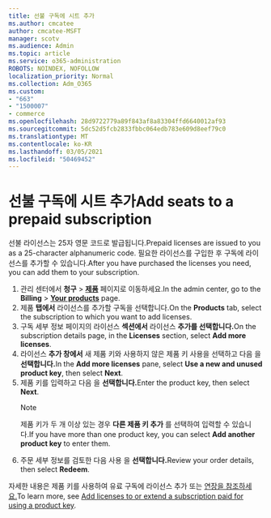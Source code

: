 ```yaml
---
title: 선불 구독에 시트 추가
ms.author: cmcatee
author: cmcatee-MSFT
manager: scotv
ms.audience: Admin
ms.topic: article
ms.service: o365-administration
ROBOTS: NOINDEX, NOFOLLOW
localization_priority: Normal
ms.collection: Adm_O365
ms.custom:
- "663"
- "1500007"
- commerce
ms.openlocfilehash: 28d9722779a89f843af8a83304ffd6640012af93
ms.sourcegitcommit: 5dc52d5fcb2833fbbc064edb783e609d8eef79c0
ms.translationtype: MT
ms.contentlocale: ko-KR
ms.lasthandoff: 03/05/2021
ms.locfileid: "50469452"
---
```

# <a name="add-seats-to-a-prepaid-subscription"></a><span data-ttu-id="b650b-102">선불 구독에 시트 추가</span><span class="sxs-lookup"><span data-stu-id="b650b-102">Add seats to a prepaid subscription</span></span>

<span data-ttu-id="b650b-103">선불 라이선스는 25자 영문 코드로 발급됩니다.</span><span class="sxs-lookup"><span data-stu-id="b650b-103">Prepaid licenses are issued to you as a 25-character alphanumeric code.</span></span> <span data-ttu-id="b650b-104">필요한 라이선스를 구입한 후 구독에 라이선스를 추가할 수 있습니다.</span><span class="sxs-lookup"><span data-stu-id="b650b-104">After you have purchased the licenses you need, you can add them to your subscription.</span></span>

1. <span data-ttu-id="b650b-105">관리 센터에서 **청구** > **[제품](https://go.microsoft.com/fwlink/p/?linkid=842054)** 페이지로 이동하세요.</span><span class="sxs-lookup"><span data-stu-id="b650b-105">In the admin center, go to the **Billing** > **[Your products](https://go.microsoft.com/fwlink/p/?linkid=842054)** page.</span></span>
2. <span data-ttu-id="b650b-106">제품 **탭에서** 라이선스를 추가할 구독을 선택합니다.</span><span class="sxs-lookup"><span data-stu-id="b650b-106">On the **Products** tab, select the subscription to which you want to add licenses.</span></span>
3. <span data-ttu-id="b650b-107">구독 세부 정보 페이지의 라이선스 **섹션에서** 라이선스 **추가를 선택합니다.**</span><span class="sxs-lookup"><span data-stu-id="b650b-107">On the subscription details page, in the **Licenses** section, select **Add more licenses**.</span></span>
4. <span data-ttu-id="b650b-108">라이선스 **추가 창에서** 새 제품 키와 사용하지 않은 제품 키 사용을 선택하고 다음 을 **선택합니다.**</span><span class="sxs-lookup"><span data-stu-id="b650b-108">In the **Add more licenses** pane, select **Use a new and unused product key**, then select **Next**.</span></span>
5. <span data-ttu-id="b650b-109">제품 키를 입력하고 다음 을 **선택합니다.**</span><span class="sxs-lookup"><span data-stu-id="b650b-109">Enter the product key, then select **Next**.</span></span>
    > [!NOTE]
    > <span data-ttu-id="b650b-110">제품 키가 두 개 이상 있는 경우 **다른 제품 키 추가** 를 선택하여 입력할 수 있습니다.</span><span class="sxs-lookup"><span data-stu-id="b650b-110">If you have more than one product key, you can select **Add another product key** to enter them.</span></span>
6. <span data-ttu-id="b650b-111">주문 세부 정보를 검토한 다음 사용 을 **선택합니다.**</span><span class="sxs-lookup"><span data-stu-id="b650b-111">Review your order details, then select **Redeem**.</span></span>

<span data-ttu-id="b650b-112">자세한 내용은 제품 키를 사용하여 유료 구독에 라이선스 추가 또는 [연장을 참조하세요.](https://docs.microsoft.com/microsoft-365/commerce/licenses/add-licenses-using-product-key)</span><span class="sxs-lookup"><span data-stu-id="b650b-112">To learn more, see [Add licenses to or extend a subscription paid for using a product key](https://docs.microsoft.com/microsoft-365/commerce/licenses/add-licenses-using-product-key).</span></span>